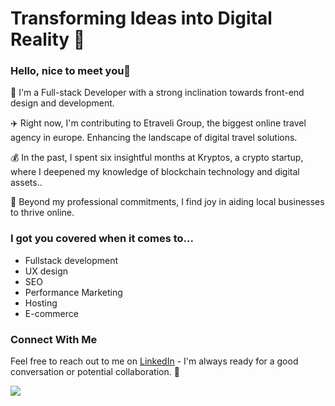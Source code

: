 
# Transforming Ideas into Digital Reality 🚀

### Hello, nice to meet you👋
🎨 I'm a Full-stack Developer with a strong inclination towards front-end design and development. 

✈️ Right now, I'm contributing to Etraveli Group, the biggest online travel agency in europe. Enhancing the landscape of digital travel solutions. 

💰 In the past, I spent six insightful months at Kryptos, a crypto startup, where I deepened my knowledge of blockchain technology and digital assets.. 

🏢 Beyond my professional commitments, I find joy in aiding local businesses to thrive online. 

### I got you covered when it comes to... 
* Fullstack development
* UX design
* SEO
* Performance Marketing 
* Hosting
* E-commerce

### Connect With Me
Feel free to reach out to me on [LinkedIn](https://www.linkedin.com/in/tholau/) - I'm always ready for a good conversation or potential collaboration. 🤙

[](https://github-readme-stats.vercel.app/api?username=thomaslaukkanen&show_icons=true&theme=radical)



<!--
# 👋 Hi and welcome to my Github page!


### Who am i?

Fullstack developer specialized in the frontend 🎨 

I'm currently working at Etraveli Group. ✈️

I have been at a startup called Kryptoskatt for 6 months. 💰

And I like to help local businesses to succeed on the web. 🏢
  
### Want to get in touch?
Lets talk at [Linkedin](https://www.linkedin.com/in/tholau) and i promise to get back to you asap. 🤙


![Anurag's GitHub stats](https://github-readme-stats.vercel.app/api?username=thomaslaukkanen&show_icons=true&theme=radical)
<!--
## Skills i have acquired so far...or that i have some experience in🤩
- React, React-native, Vue
- Figma & Adobe XD  
- GIT, Github & Bitbucket 
- GraphQL 
- Jest, React-testing-library, TestCafé
- Javascript,Typescript, PHP
- Java
- Next.js & Gatsby.js
- Jenkins 
- Firebase
- Marketing and Video recording/editing 
- WooCommerce & Shopify 
- MERN, LAMP & JAM Stack 
- noSQL & SQL databases 
- Node.js & Express.js 
- A11Y
- Semantic HTML
- UX & UI Design
- Photoshop & Illustrator 
- Jira, Miro, Agile methodologies and SCRUM
- Emotion & Styled Components, Tailwind, Vanilla extract, Bootstrap, SCSS, CSS
- Design system with Storybook 
- Netlify & Gatsby Cloud 
- Google Analytics, Google Ads & My Business 
- Facebook Ads & Meta portal
- SEO
- Linux
- CMS systems like Wordpress, Contentful, Sanity
- Wordpress plugin development
- Netlify, Gatsby Cloud
- CI/CD
- DNS records and server setup
- Site optimization

-->

![](https://api.visitorbadge.io/api/VisitorHit?user=thomaslaukkanen&repo=github-visitors-badge&countColor=%237B1E7A)



<!--
**ThomasLaukkanen/ThomasLaukkanen** is a ✨ _special_ ✨ repository because its `README.md` (this file) appears on your GitHub profile.

Here are some ideas to get you started:

- 🔭 I’m currently working on ...
- 🌱 I’m currently learning ...
- 👯 I’m looking to collaborate on ...
- 🤔 I’m looking for help with ...
- 💬 Ask me about ...
- 📫 How to reach me: ...
- 😄 Pronouns: ...
- ⚡ Fun fact: ...
-->

